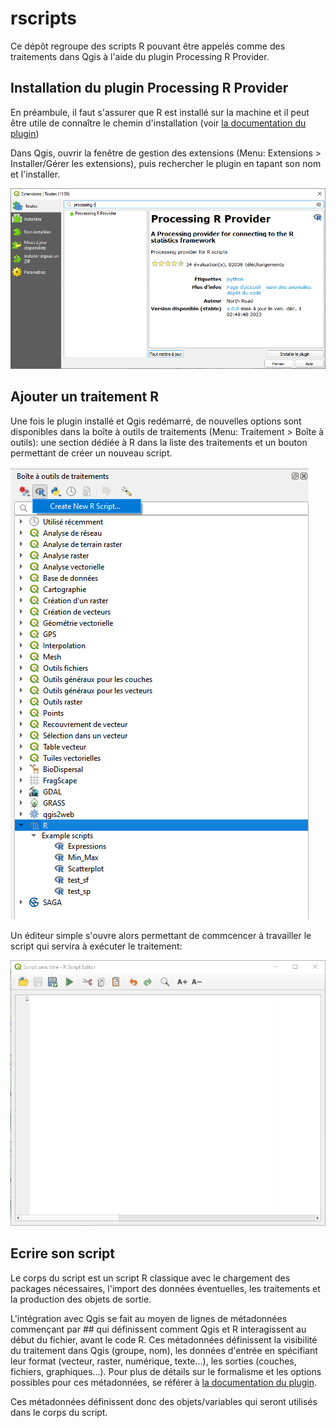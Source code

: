 # rscripts

Ce dépôt regroupe des scripts R pouvant être appelés comme des traitements dans Qgis à l'aide du plugin Processing R Provider.

## Installation du plugin Processing R Provider

En préambule, il faut s'assurer que R est installé sur la machine et il peut être utile de connaître le chemin d'installation (voir [la documentation du plugin](https://north-road.github.io/qgis-processing-r/))

Dans Qgis, ouvrir la fenêtre de gestion des extensions (Menu: Extensions \> Installer/Gérer les extensions), puis rechercher le plugin en tapant son nom et l'installer.

![](images/image-1417433482.png)

## Ajouter un traitement R

Une fois le plugin installé et Qgis redémarré, de nouvelles options sont disponibles dans la boîte à outils de traitements (Menu: Traitement \> Boîte à outils): une section dédiée à R dans la liste des traitements et un bouton permettant de créer un nouveau script.

![](images/image-622879615.png)

Un éditeur simple s'ouvre alors permettant de commcencer à travailler le script qui servira à exécuter le traitement:

![](images/image-1419245693.png)

## Ecrire son script

Le corps du script est un script R classique avec le chargement des packages nécessaires, l'import des données éventuelles, les traitements et la production des objets de sortie.

L'intégration avec Qgis se fait au moyen de lignes de métadonnées commençant par \## qui définissent comment Qgis et R interagissent au début du fichier, avant le code R. Ces métadonnées définissent la visibilité du traitement dans Qgis (groupe, nom), les données d'entrée en spécifiant leur format (vecteur, raster, numérique, texte...), les sorties (couches, fichiers, graphiques...). Pour plus de détails sur le formalisme et les options possibles pour ces métadonnées, se référer à [la documentation du plugin](https://north-road.github.io/qgis-processing-r/script-syntax/).

Ces métadonnées définissent donc des objets/variables qui seront utilisés dans le corps du script.
